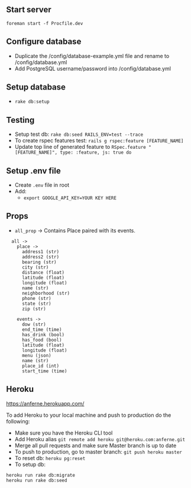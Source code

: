 ## Start server

```
foreman start -f Procfile.dev
```

## Configure database

- Duplicate the /config/database-example.yml file and rename to /config/database.yml
- Add PostgreSQL username/password into /config/database.yml

## Setup database

* `rake db:setup`

## Testing
* Setup test db: `rake db:seed RAILS_ENV=test --trace`
* To create rspec features test: `rails g rspec:feature [FEATURE_NAME]`
* Update top line of generated feature to `RSpec.feature "[FEATURE_NAME]",
  type: :feature, js: true do` 

## Setup .env file

* Create `.env` file in root
* Add:
  - `export GOOGLE_API_KEY=YOUR KEY HERE`

## Props

* `all_prop` -> Contains Place paired with its events.
``` 
  all ->
    place -> 
      address1 (str)
      address2 (str)
      bearing (str)
      city (str)
      distance (float)
      latitude (float)
      longitude (float)
      name (str)
      neighborhood (str)
      phone (str)
      state (str)
      zip (str)

    events ->
      dow (str)
      end_time (time)
      has_drink (bool)
      has_food (bool)
      latitude (float)
      longitude (float)
      menu (json)
      name (str)
      place_id (int)
      start_time (time)
```

## Heroku

https://anferne.herokuapp.com/

To add Heroku to your local machine and push to production do the following:
* Make sure you have the Heroku CLI tool
* Add Heroku alias `git remote add heroku git@heroku.com:anferne.git`
* Merge all pull requests and make sure Master branch is up to date
* To push to production, go to master branch: `git push heroku master`
* To reset db: `heroku pg:reset`
* To setup db:
```
heroku run rake db:migrate
heroku run rake db:seed
```



